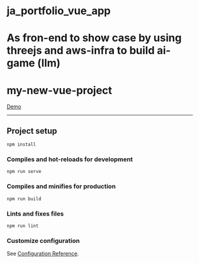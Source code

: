 # ja_portfolio_vue_app
As fron-end to show case by using threejs and aws-infra to build ai-game (llm)
=======
# my-new-vue-project

[Demo ](mountain.png)


------

## Project setup
```
npm install
```

### Compiles and hot-reloads for development
```
npm run serve
```

### Compiles and minifies for production
```
npm run build
```

### Lints and fixes files
```
npm run lint
```

### Customize configuration
See [Configuration Reference](https://cli.vuejs.org/config/).
